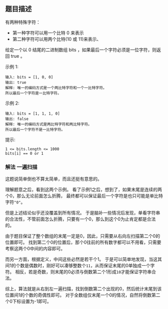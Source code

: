 ## 题目描述
有两种特殊字符：

- 第一种字符可以用一个比特 0 来表示 
- 第二种字符可以用两个比特(10 或 11)来表示、

给定一个以 0 结尾的二进制数组 bits ，如果最后一个字符必须是一位字符，则返回 true 。

示例 1:
```
输入: bits = [1, 0, 0]
输出: true
解释: 唯一的编码方式是一个两比特字符和一个一比特字符。
所以最后一个字符是一比特字符。
```
示例 2:
```
输入: bits = [1, 1, 1, 0]
输出: false
解释: 唯一的编码方式是两比特字符和两比特字符。
所以最后一个字符不是一比特字符。
```

提示:
```
1 <= bits.length <= 1000
bits[i] == 0 or 1
```

### 解法 一遍扫描
这题说简单倒也不算太简单，而且还挺有意思的。

理解题意之后，看到这两个示例。
看了示例1之后，想到了，如果末尾是连续的两个0，那么无论前面怎么折腾，
最终都可以保证最后一个字符是也只可能是单比特字符`"0"`。

但是上述结论似乎还没覆盖到所有情况。
于是脑补一些情况后发现，单看字符串的合法性，不管前面怎么折腾，只要有一个0，那么到这个0为止肯定都是合法的。

由于题目保证了整个数组的末尾一定是0，因此，只需要从右向左扫描第二个0的位置即可。
找到第二个0的位置后，那个0往前的所有数字都可以不用看，只需要考察这两个0中间的内容即可。

而另一方面，根据定义，中间这些必然是若干个1。
于是可以简单地发现，当这其间1的个数是偶数时，刚好可以凑够整数个`11`，从而保证末尾的0单独成一个字符。
相反，若是奇数，则末尾的0必须与倒数第二个1形成`10`才能保证字符串合法。

综上，算法就是从右到左一遍扫描，找到倒数第二个出现的0，然后统计末尾到该位置间1的个数的奇偶性即可。
对于全数组仅末尾一个0的情况，自然将倒数第二个0下标设置为-1即可。
